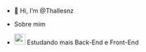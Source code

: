 - 👋 Hi, I’m @Thallesnz

- Sobre mim
- <img src="https://img.shields.io/badge/-Blazor-4B088A?style=flat-square&logo=blazor" height="25"/> Estudando mais Back-End e Front-End

  
